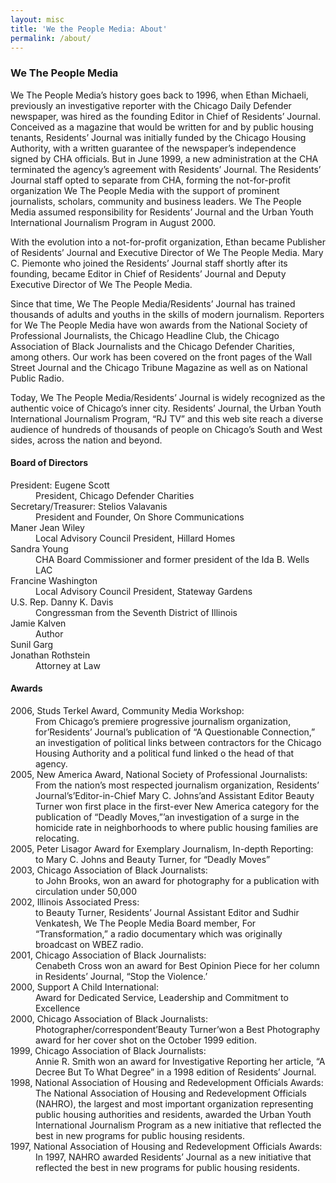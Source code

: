 ```yaml
---
layout: misc
title: 'We the People Media: About'
permalink: /about/
---
```

<h3>We The People Media</h3>
<p class="aboutp">We The People Media’s history goes back to 1996, when Ethan Michaeli, previously an investigative reporter with the Chicago Daily Defender newspaper, was hired as the founding Editor in Chief of Residents’ Journal. Conceived as a magazine that would be written for and by public housing tenants, Residents’ Journal was initially funded by the Chicago Housing Authority, with a written guarantee of the newspaper’s independence signed by CHA officials. But in June 1999, a new administration at the CHA terminated the agency’s agreement with Residents’ Journal. The Residents’ Journal staff opted to separate from CHA, forming the not-for-profit organization We The People Media with the support of prominent journalists, scholars, community and business leaders. We The People Media assumed responsibility for Residents’ Journal and the Urban Youth International Journalism Program in August 2000.</p>
<p class="aboutp">With the evolution into a not-for-profit organization, Ethan became Publisher of Residents’ Journal and Executive Director of We The People Media. Mary C. Piemonte who joined the Residents’ Journal staff shortly after its founding, became Editor in Chief of Residents’ Journal and Deputy Executive Director of We The People Media.</p>
<p class="aboutp">Since that time, We The People Media/Residents’ Journal has trained thousands of adults and youths in the skills of modern journalism. Reporters for We The People Media have won awards from the National Society of Professional Journalists, the Chicago Headline Club, the Chicago Association of Black Journalists and the Chicago Defender Charities, among others. Our work has been covered on the front pages of the Wall Street Journal and the Chicago Tribune Magazine as well as on National Public Radio.</p>
<p class="aboutp">Today, We The People Media/Residents’ Journal is widely recognized as the authentic voice of Chicago’s inner city. Residents’ Journal, the Urban Youth International Journalism Program, “RJ TV” and this web site reach a diverse audience of hundreds of thousands of people on Chicago’s South and West sides, across the nation and beyond.</p>
<h4>Board of Directors</h4>
<dl class="boddl">
    <dt>President: Eugene Scott</dt>
    <dd>President, Chicago Defender Charities</dd>
    <dt>Secretary/Treasurer: Stelios Valavanis</dt>
    <dd>President and Founder, On Shore Communications</dd>
    <dt>Maner Jean Wiley</dt>
    <dd>Local Advisory Council President, Hillard Homes</dd>
    <dt>Sandra Young</dt>
    <dd>CHA Board Commissioner and former president of the Ida B. Wells LAC</dd>
    <dt>Francine Washington</dt>
    <dd>Local Advisory Council President, Stateway Gardens</dd>
    <dt>U.S. Rep. Danny K. Davis</dt>
    <dd>Congressman from the Seventh District of Illinois</dd>
    <dt>Jamie Kalven</dt>
    <dd>Author</dd>
    <dt>Sunil Garg</dt>
    <dt>Jonathan Rothstein</dt>
    <dd>Attorney at Law</dd>
</dl>
<h4>Awards</h4>
<dl class="miscdl">
    <dt>2006, Studs Terkel Award, Community Media Workshop:</dt>
	<dd>From Chicago’s premiere progressive journalism organization, for’Residents’ Journal’s publication of “A Questionable Connection,” an investigation of political links between contractors for the Chicago Housing Authority and a political fund linked o the head of that agency.</dd>
    <dt>2005, New America Award, National Society of Professional Journalists:</dt>
	<dd>From the nation’s most respected journalism organization, Residents’ Journal’s’Editor-in-Chief Mary C. Johns’and Assistant Editor Beauty Turner won first place in the first-ever New America category for the publication of “Deadly Moves,”’an investigation of a surge in the homicide rate in neighborhoods to where public housing families are relocating.</dd>
    <dt>2005, Peter Lisagor Award for Exemplary Journalism, In-depth Reporting:</dt>
	<dd>to Mary C. Johns and Beauty Turner, for “Deadly Moves”</dd>
    <dt>2003, Chicago Association of Black Journalists:</dt>
	<dd>to John Brooks, won an award for photography for a publication with circulation under 50,000</dd>
    <dt>2002, Illinois Associated Press:</dt>
	<dd>to Beauty Turner, Residents’ Journal Assistant Editor and Sudhir Venkatesh, We The People Media Board member, For “Transformation,” a radio documentary which was originally broadcast on WBEZ radio.</dd>
    <dt>2001, Chicago Association of Black Journalists:</dt>
	<dd>Cenabeth Cross won an award for Best Opinion Piece for her column in Residents’ Journal, “Stop the Violence.’</dd>
    <dt>2000, Support A Child International:</dt>
	<dd>Award for Dedicated Service, Leadership and Commitment to Excellence</dd>
    <dt>2000, Chicago Association of Black Journalists:</dt>
	<dd>Photographer/correspondent’Beauty Turner’won a Best Photography award for her cover shot on the October 1999 edition.</dd>
    <dt>1999, Chicago Association of Black Journalists:</dt>
	<dd>Annie R. Smith won an award for Investigative Reporting her article, “A Decree But To What Degree” in a 1998 edition of Residents’ Journal.</dd>
    <dt>1998, National Association of Housing and Redevelopment Officials Awards:</dt>
	<dd>The National Association of Housing and Redevelopment Officials (NAHRO), the largest and most important organization representing public housing authorities and residents, awarded the Urban Youth International Journalism Program as a new initiative that reflected the best in new programs for public housing residents.</dd>
    <dt>1997, National Association of Housing and Redevelopment Officials Awards:</dt>
	<dd>In 1997, NAHRO awarded Residents’ Journal as a new initiative that reflected the best in new programs for public housing residents.</dd>
</dl>